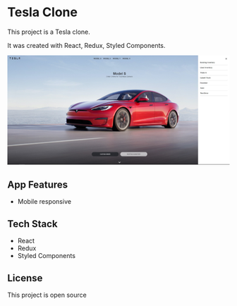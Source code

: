 # Tesla Clone

This project is a Tesla clone.

It was created with React, Redux, Styled Components.

![example-site](https://raw.githubusercontent.com/PeshoBiceps/tesla-clone/master/src/tesla1.jpg)

## App Features

- Mobile responsive

## Tech Stack

- React
- Redux
- Styled Components

## License

This project is open source
